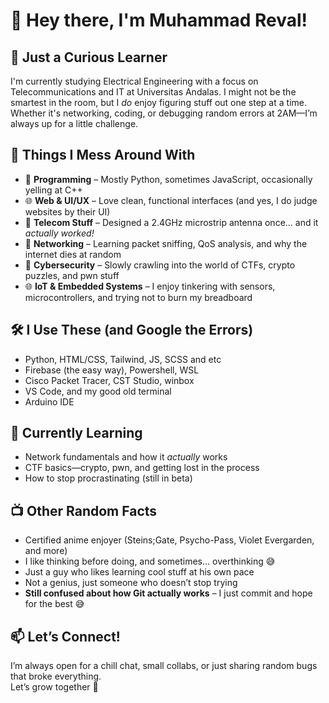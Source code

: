 # 👋 Hey there, I'm Muhammad Reval!

## 🌱 Just a Curious Learner
I'm currently studying Electrical Engineering with a focus on Telecommunications and IT at Universitas Andalas. I might not be the smartest in the room, but I *do* enjoy figuring stuff out one step at a time. Whether it's networking, coding, or debugging random errors at 2AM—I’m always up for a little challenge.

## 🧰 Things I Mess Around With
- 🧠 **Programming** – Mostly Python, sometimes JavaScript, occasionally yelling at C++
- 🌐 **Web & UI/UX** – Love clean, functional interfaces (and yes, I do judge websites by their UI)
- 📡 **Telecom Stuff** – Designed a 2.4GHz microstrip antenna once... and it *actually worked!*
- 📶 **Networking** – Learning packet sniffing, QoS analysis, and why the internet dies at random
- 🔐 **Cybersecurity** – Slowly crawling into the world of CTFs, crypto puzzles, and pwn stuff
- 🌐 **IoT & Embedded Systems** – I enjoy tinkering with sensors, microcontrollers, and trying not to burn my breadboard


## 🛠 I Use These (and Google the Errors)
- Python, HTML/CSS, Tailwind, JS, SCSS and etc  
- Firebase (the easy way), Powershell, WSL  
- Cisco Packet Tracer, CST Studio, winbox  
- VS Code, and my good old terminal
- Arduino IDE 

## 📘 Currently Learning
- Network fundamentals and how it *actually* works  
- CTF basics—crypto, pwn, and getting lost in the process  
- How to stop procrastinating (still in beta)

## 📺 Other Random Facts
- Certified anime enjoyer (Steins;Gate, Psycho-Pass, Violet Evergarden, and more)
- I like thinking before doing, and sometimes... overthinking 😅
- Just a guy who likes learning cool stuff at his own pace
- Not a genius, just someone who doesn’t stop trying
- **Still confused about how Git actually works** – I just commit and hope for the best 😅


## 📫 Let’s Connect!
I’m always open for a chill chat, small collabs, or just sharing random bugs that broke everything.  
Let’s grow together 🚀
